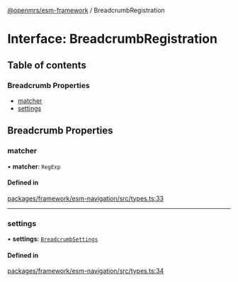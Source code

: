 [@openmrs/esm-framework](../API.md) / BreadcrumbRegistration

# Interface: BreadcrumbRegistration

## Table of contents

### Breadcrumb Properties

- [matcher](BreadcrumbRegistration.md#matcher)
- [settings](BreadcrumbRegistration.md#settings)

## Breadcrumb Properties

### matcher

• **matcher**: `RegExp`

#### Defined in

[packages/framework/esm-navigation/src/types.ts:33](https://github.com/mccarthyaaron/openmrs-esm-core/blob/main/packages/framework/esm-navigation/src/types.ts#L33)

___

### settings

• **settings**: [`BreadcrumbSettings`](BreadcrumbSettings.md)

#### Defined in

[packages/framework/esm-navigation/src/types.ts:34](https://github.com/mccarthyaaron/openmrs-esm-core/blob/main/packages/framework/esm-navigation/src/types.ts#L34)
